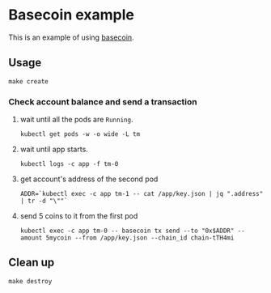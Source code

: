 # Basecoin example

This is an example of using [basecoin](https://github.com/evdatsion/basecoin).

## Usage

```
make create
```

### Check account balance and send a transaction

1. wait until all the pods are `Running`.

   ```
   kubectl get pods -w -o wide -L tm
   ```

2. wait until app starts.

   ```
   kubectl logs -c app -f tm-0
   ```

3. get account's address of the second pod

   ```
   ADDR=`kubectl exec -c app tm-1 -- cat /app/key.json | jq ".address" | tr -d "\""`
   ```

4. send 5 coins to it from the first pod

   ```
   kubectl exec -c app tm-0 -- basecoin tx send --to "0x$ADDR" --amount 5mycoin --from /app/key.json --chain_id chain-tTH4mi
   ```


## Clean up

```
make destroy
```
